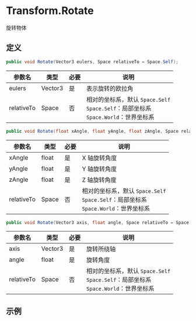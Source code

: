 # Transform.Rotate

旋转物体

## 定义

```csharp
public void Rotate(Vector3 eulers, Space relativeTo = Space.Self);
```

| 参数名     | 类型    | 必要 | 说明                                                         |
| ---------- | ------- | ---- | ------------------------------------------------------------ |
| eulers     | Vector3 | 是   | 表示旋转的欧拉角                                             |
| relativeTo | Space   | 否   | 相对的坐标系，默认 `Space.Self`<br />`Space.Self`：局部坐标系<br />`Space.World`：世界坐标系 |

```csharp
public void Rotate(float xAngle, float yAngle, float zAngle, Space relativeTo = Space.Self);
```

| 参数名     | 类型  | 必要 | 说明                                                         |
| ---------- | ----- | ---- | ------------------------------------------------------------ |
| xAngle     | float | 是   | X 轴旋转角度                                                 |
| yAngle     | float | 是   | Y 轴旋转角度                                                 |
| zAngle     | float | 是   | Z 轴旋转角度                                                 |
| relativeTo | Space | 否   | 相对的坐标系，默认 `Space.Self`<br />`Space.Self`：局部坐标系<br />`Space.World`：世界坐标系 |

```csharp
public void Rotate(Vector3 axis, float angle, Space relativeTo = Space.Self);
```

| 参数名     | 类型    | 必要 | 说明                                                         |
| ---------- | ------- | ---- | ------------------------------------------------------------ |
| axis       | Vector3 | 是   | 旋转所绕轴                                                   |
| angle      | float   | 是   | 旋转角度                                                     |
| relativeTo | Space   | 否   | 相对的坐标系，默认 `Space.Self`<br />`Space.Self`：局部坐标系<br />`Space.World`：世界坐标系 |

## 示例

